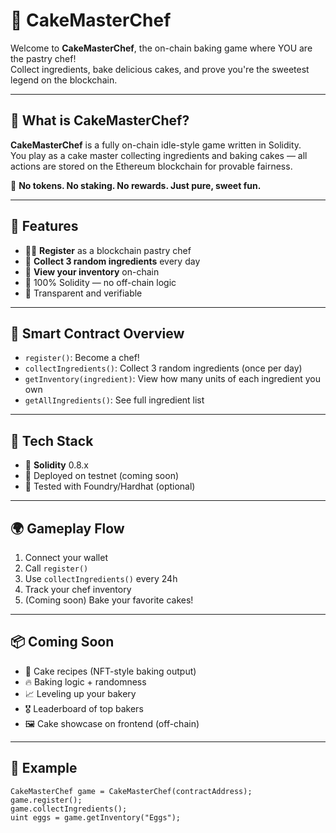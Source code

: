 # 🎂 CakeMasterChef    
     
Welcome to **CakeMasterChef**, the on-chain baking game where YOU are the pastry chef!       
Collect ingredients, bake delicious cakes, and prove you're the sweetest legend on the blockchain.     
    
---    
      
## 🍰 What is CakeMasterChef?    
   
**CakeMasterChef** is a fully on-chain idle-style game written in Solidity.       
You play as a cake master collecting ingredients and baking cakes — all actions are stored on the Ethereum blockchain for provable fairness.
  
🧁 **No tokens. No staking. No rewards. Just pure, sweet fun.**  

---
  
## 🚀 Features
   
- 🧑‍🍳 **Register** as a blockchain pastry chef    
- 🛒 **Collect 3 random ingredients** every day  
- 🧺 **View your inventory** on-chain    
- 🔐 100% Solidity — no off-chain logic  
- 📜 Transparent and verifiable  
  
---
      
## 🧱 Smart Contract Overview

- `register()`: Become a chef!    
- `collectIngredients()`: Collect 3 random ingredients (once per day)  
- `getInventory(ingredient)`: View how many units of each ingredient you own  
- `getAllIngredients()`: See full ingredient list

---

## 🔧 Tech Stack

- 🧠 **Solidity** 0.8.x  
- 📄 Deployed on testnet (coming soon)  
- 🧪 Tested with Foundry/Hardhat (optional)

---

## 🌍 Gameplay Flow

1. Connect your wallet  
2. Call `register()`  
3. Use `collectIngredients()` every 24h  
4. Track your chef inventory  
5. (Coming soon) Bake your favorite cakes!

---

## 📦 Coming Soon

- 🍓 Cake recipes (NFT-style baking output)  
- 🔥 Baking logic + randomness  
- 📈 Leveling up your bakery  
- 🎖️ Leaderboard of top bakers  
- 🖼️ Cake showcase on frontend (off-chain)

---

## 🤖 Example

```solidity
CakeMasterChef game = CakeMasterChef(contractAddress);
game.register();
game.collectIngredients();
uint eggs = game.getInventory("Eggs");
